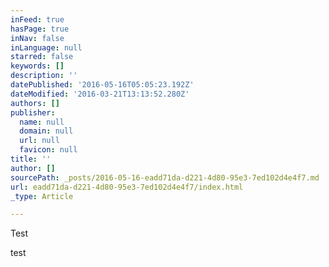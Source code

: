 ```yaml
---
inFeed: true
hasPage: true
inNav: false
inLanguage: null
starred: false
keywords: []
description: ''
datePublished: '2016-05-16T05:05:23.192Z'
dateModified: '2016-03-21T13:13:52.280Z'
authors: []
publisher:
  name: null
  domain: null
  url: null
  favicon: null
title: ''
author: []
sourcePath: _posts/2016-05-16-eadd71da-d221-4d80-95e3-7ed102d4e4f7.md
url: eadd71da-d221-4d80-95e3-7ed102d4e4f7/index.html
_type: Article

---
```

Test

test